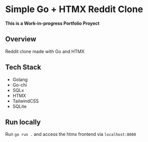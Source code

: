 # Simple Go + HTMX Reddit Clone

**This is a Work-in-progress Portfolio Proyect**

## Overview
Reddit clone made with Go and HTMX

## Tech Stack
- Golang
- Go-chi
- SQLx
- HTMX
- TailwindCSS
- SQLite

## Run locally
Run `go run .` and access the htmx frontend via `localhost:8080`
